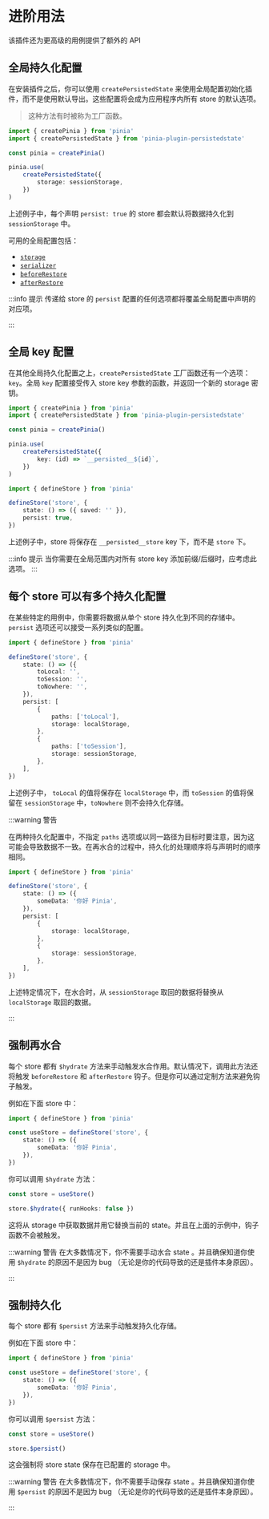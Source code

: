 # 进阶用法

该插件还为更高级的用例提供了额外的 API

## 全局持久化配置

在安装插件之后，你可以使用 `createPersistedState` 来使用全局配置初始化插件，而不是使用默认导出。这些配置将会成为应用程序内所有 store 的默认选项。

> 这种方法有时被称为工厂函数。

```ts
import { createPinia } from 'pinia'
import { createPersistedState } from 'pinia-plugin-persistedstate'

const pinia = createPinia()

pinia.use(
	createPersistedState({
		storage: sessionStorage,
	})
)
```

上述例子中，每个声明 `persist: true` 的 store 都会默认将数据持久化到 `sessionStorage` 中。

可用的全局配置包括：

-   [`storage`](/zh/guide/config#storage)
-   [`serializer`](/zh/guide/config#serializer)
-   [`beforeRestore`](/zh/guide/config#beforerestore)
-   [`afterRestore`](/zh/guide/config#afterrestore)

:::info 提示
传递给 store 的 `persist` 配置的任何选项都将覆盖全局配置中声明的对应项。

:::

## 全局 key 配置

在其他全局持久化配置之上，`createPersistedState` 工厂函数还有一个选项：`key`。全局 `key` 配置接受传入 store key 参数的函数，并返回一个新的 storage 密钥。

```ts
import { createPinia } from 'pinia'
import { createPersistedState } from 'pinia-plugin-persistedstate'

const pinia = createPinia()

pinia.use(
	createPersistedState({
		key: (id) => `__persisted__${id}`,
	})
)
```

```ts
import { defineStore } from 'pinia'

defineStore('store', {
	state: () => ({ saved: '' }),
	persist: true,
})
```

上述例子中，store 将保存在 `__persisted__store` key 下，而不是 `store` 下。

:::info 提示
当你需要在全局范围内对所有 store key 添加前缀/后缀时，应考虑此选项。
:::

## 每个 store 可以有多个持久化配置

在某些特定的用例中，你需要将数据从单个 store 持久化到不同的存储中。`persist` 选项还可以接受一系列类似的配置。

```ts
import { defineStore } from 'pinia'

defineStore('store', {
	state: () => ({
		toLocal: '',
		toSession: '',
		toNowhere: '',
	}),
	persist: [
		{
			paths: ['toLocal'],
			storage: localStorage,
		},
		{
			paths: ['toSession'],
			storage: sessionStorage,
		},
	],
})
```

上述例子中， `toLocal` 的值将保存在 `localStorage` 中，而 `toSession` 的值将保留在 `sessionStorage` 中，`toNowhere` 则不会持久化存储。

:::warning 警告

在两种持久化配置中，不指定 `paths` 选项或以同一路径为目标时要注意，因为这可能会导致数据不一致。在再水合的过程中，持久化的处理顺序将与声明时的顺序相同。

```ts
import { defineStore } from 'pinia'

defineStore('store', {
	state: () => ({
		someData: '你好 Pinia',
	}),
	persist: [
		{
			storage: localStorage,
		},
		{
			storage: sessionStorage,
		},
	],
})
```

上述特定情况下，在水合时，从 `sessionStorage` 取回的数据将替换从 `localStorage` 取回的数据。

:::

## 强制再水合

每个 store 都有 `$hydrate` 方法来手动触发水合作用。默认情况下，调用此方法还将触发 `beforeRestore` 和 `afterRestore` 钩子。但是你可以通过定制方法来避免钩子触发。

例如在下面 store 中：

```ts
import { defineStore } from 'pinia'

const useStore = defineStore('store', {
	state: () => ({
		someData: '你好 Pinia',
	}),
})
```

你可以调用 `$hydrate` 方法：

```ts
const store = useStore()

store.$hydrate({ runHooks: false })
```

这将从 storage 中获取数据并用它替换当前的 state。并且在上面的示例中，钩子函数不会被触发。

:::warning 警告
在大多数情况下，你不需要手动水合 state 。并且确保知道你使用 `$hydrate` 的原因不是因为 bug （无论是你的代码导致的还是插件本身原因）。

:::

## 强制持久化

每个 store 都有 `$persist` 方法来手动触发持久化存储。

例如在下面 store 中：

```ts
import { defineStore } from 'pinia'

const useStore = defineStore('store', {
	state: () => ({
		someData: '你好 Pinia',
	}),
})
```

你可以调用 `$persist` 方法：

```ts
const store = useStore()

store.$persist()
```

这会强制将 store state 保存在已配置的 storage 中。

:::warning 警告
在大多数情况下，你不需要手动保存 state 。并且确保知道你使用 `$persist` 的原因不是因为 bug （无论是你的代码导致的还是插件本身原因）。

:::
